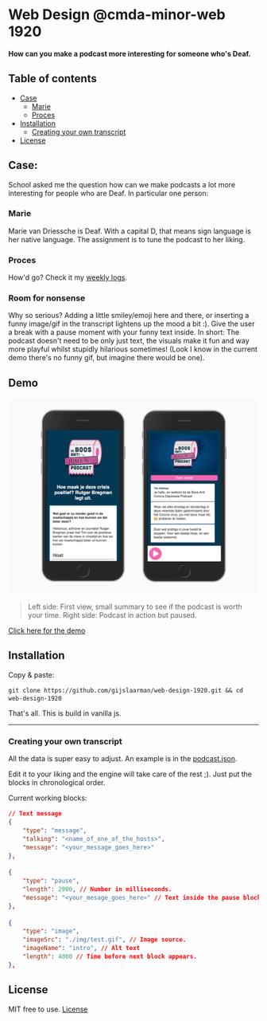 # Web Design @cmda-minor-web 1920
**How can you make a podcast more interesting for someone who's Deaf.**

## Table of contents
- [Case](#case)
    - [Marie](#marie)
    - [Proces](#proces)
- [Installation](#installation)
    - [Creating your own transcript](#creating-your-own-transcript)
- [License](#license)

## Case:
School asked me the question how can we make podcasts a lot more interesting for people who are Deaf. In particular one person:

### Marie
Marie van Driessche is Deaf. With a capital D, that means sign language is her native language. The assignment is to tune the podcast to her liking.

### Proces
How'd go? Check it my [weekly logs](https://github.com/gijslaarman/web-design-1920/wiki).

### Room for nonsense
Why so serious? Adding a little smiley/emoji here and there, or inserting a funny image/gif in the transcript lightens up the mood a bit :). Give the user a break with a pause moment with your funny text inside. In short: The podcast doesn't need to be only just text, the visuals make it fun and way more playful whilst stupidly hilarious sometimes! (Look I know in the current demo there's no funny gif, but imagine there would be one).

## Demo
![Two screenshots of the working demo. On the left side: First view, small summary to see if the podcast is worth your time. On the right side: Podcast in action but paused.](docs/img/screenshots.jpg)
     
> Left side: First view, small summary to see if the podcast is worth your time.
> Right side: Podcast in action but paused.

[Click here for the demo](https://gijslaarman.github.io/web-design-1920)

## Installation
Copy & paste:
```
git clone https://github.com/gijslaarman/web-design-1920.git && cd web-design-1920
```

That's all. This is build in vanilla js.

---

### Creating your own transcript
All the data is super easy to adjust. An example is in the [podcast.json](https://github.com/gijslaarman/web-design-1920/blob/master/podcast.json).

Edit it to your liking and the engine will take care of the rest ;). Just put the blocks in chronological order.

Current working blocks:
```json
// Text message
{
    "type": "message",
    "talking": "<name_of_one_of_the_hosts>",
    "message": "<your_message_goes_here>"
},

{
    "type": "pause",
    "length": 2000, // Number in milliseconds.
    "message": "<your_mesage_goes_here>" // Text inside the pause block.
},

{
    "type": "image",
    "imageSrc": "./img/test.gif", // Image source.
    "imageName": "intro", // Alt text
    "length": 4000 // Time before next block appears.
},
```

## License
MIT free to use. [License](https://github.com/gijslaarman/web-design-1920/blob/master/LICENSE)

